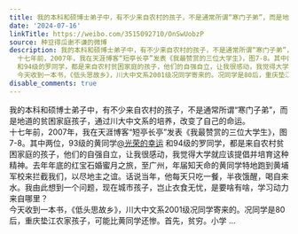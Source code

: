 ```yaml
---
title: 我的本科和硕博士弟子中，有不少来自农村的孩子，不是通常所谓“寒门子弟”，而是地道的贫困家庭孩子，通过川大中文系的培养，改变了自己的命运。 十七年前，200...
date: '2024-07-16'
linkTitle: https://weibo.com/3515092710/OnSwUobzP
source: 种豆得瓜谢不谦的微博
description: 我的本科和硕博士弟子中，有不少来自农村的孩子，不是通常所谓“寒门子弟”，而是地道的贫困家庭孩子，通过川大中文系的培养，改变了自己的命运。<br>
  十七年前，2007年，我在天涯博客“短亭长亭”发表《我最赞赏的三位大学生》，图7-8。其中两位，93级的黄同学<a href="https://weibo.com/n/%E5%85%89%E8%8D%A3%E7%9A%84%E5%B9%B8%E8%BF%90">@光荣的幸运</a>
  和94级的罗同学，都是来自农村贫困家庭的孩子，他们的自强自立，让我很感动，我觉得大学就应该提倡并培育这种精神。去年年底的红宝石婚蜜月之旅，至广州，年届知天命的黄同学特地跑到黄埔军校来拦截我们，以尽地主之谊。话说当年，他每天只吃一餐，半夜饿醒，喝自来水。我由此想到一个问题，现在城市孩子，岂止衣食无忧，是要啥有啥，学习动力来自哪里？<br>
  今天收到一本书，《低头思故乡》，川大中文系2001级况同学寄来的。况同学是80后，重庆垫江农家孩子，可能比黄同学还惨。首先，贫穷。小学 ...
disable_comments: true
---
```

我的本科和硕博士弟子中，有不少来自农村的孩子，不是通常所谓“寒门子弟”，而是地道的贫困家庭孩子，通过川大中文系的培养，改变了自己的命运。<br> 十七年前，2007年，我在天涯博客“短亭长亭”发表《我最赞赏的三位大学生》，图7-8。其中两位，93级的黄同学<a href="https://weibo.com/n/%E5%85%89%E8%8D%A3%E7%9A%84%E5%B9%B8%E8%BF%90">@光荣的幸运</a> 和94级的罗同学，都是来自农村贫困家庭的孩子，他们的自强自立，让我很感动，我觉得大学就应该提倡并培育这种精神。去年年底的红宝石婚蜜月之旅，至广州，年届知天命的黄同学特地跑到黄埔军校来拦截我们，以尽地主之谊。话说当年，他每天只吃一餐，半夜饿醒，喝自来水。我由此想到一个问题，现在城市孩子，岂止衣食无忧，是要啥有啥，学习动力来自哪里？<br> 今天收到一本书，《低头思故乡》，川大中文系2001级况同学寄来的。况同学是80后，重庆垫江农家孩子，可能比黄同学还惨。首先，贫穷。小学 ...